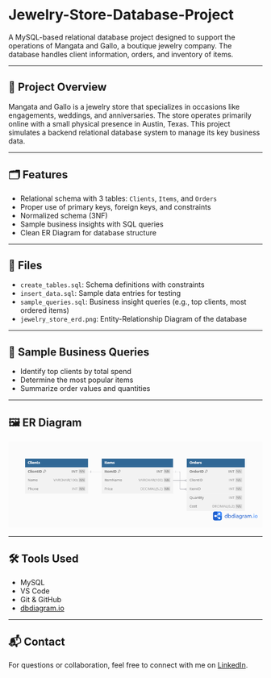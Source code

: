 # Jewelry-Store-Database-Project
A MySQL-based relational database project designed to support the operations of Mangata and Gallo, a boutique jewelry company. The database handles client information, orders, and inventory of items.

---

## 📌 Project Overview

Mangata and Gallo is a jewelry store that specializes in occasions like engagements, weddings, and anniversaries. The store operates primarily online with a small physical presence in Austin, Texas. This project simulates a backend relational database system to manage its key business data.

---

## 🗂️ Features

- Relational schema with 3 tables: `Clients`, `Items`, and `Orders`
- Proper use of primary keys, foreign keys, and constraints
- Normalized schema (3NF)
- Sample business insights with SQL queries
- Clean ER Diagram for database structure

---

## 📁 Files

- `create_tables.sql`: Schema definitions with constraints
- `insert_data.sql`: Sample data entries for testing
- `sample_queries.sql`: Business insight queries (e.g., top clients, most ordered items)
- `jewelry_store_erd.png`: Entity-Relationship Diagram of the database

---

## 🧠 Sample Business Queries

- Identify top clients by total spend
- Determine the most popular items
- Summarize order values and quantities

---

## 🖼 ER Diagram

![ER Diagram](jewelry_store_erd.png)

---

## 🛠 Tools Used

- MySQL
- VS Code
- Git & GitHub
- [dbdiagram.io](https://dbdiagram.io)

---

## 📬 Contact

For questions or collaboration, feel free to connect with me on [LinkedIn](www.linkedin.com/in/toluwanimi-oke-16763b228).
